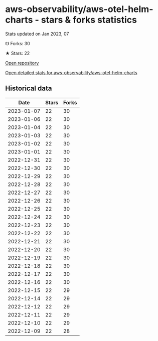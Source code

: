 # aws-observability/aws-otel-helm-charts - stars & forks statistics

Stats updated on Jan 2023, 07

☋ Forks: 30

★ Stars: 22

[Open repository](https://github.com/aws-observability/aws-otel-helm-charts)

[Open detailed stats for aws-observability/aws-otel-helm-charts](https://reviewgithub.com/rep/aws-observability/aws-otel-helm-charts)

## Historical data
| Date | Stars | Forks |
|------|-------|-------|
| 2023-01-07 | 22 | 30 | 
| 2023-01-06 | 22 | 30 | 
| 2023-01-04 | 22 | 30 | 
| 2023-01-03 | 22 | 30 | 
| 2023-01-02 | 22 | 30 | 
| 2023-01-01 | 22 | 30 | 
| 2022-12-31 | 22 | 30 | 
| 2022-12-30 | 22 | 30 | 
| 2022-12-29 | 22 | 30 | 
| 2022-12-28 | 22 | 30 | 
| 2022-12-27 | 22 | 30 | 
| 2022-12-26 | 22 | 30 | 
| 2022-12-25 | 22 | 30 | 
| 2022-12-24 | 22 | 30 | 
| 2022-12-23 | 22 | 30 | 
| 2022-12-22 | 22 | 30 | 
| 2022-12-21 | 22 | 30 | 
| 2022-12-20 | 22 | 30 | 
| 2022-12-19 | 22 | 30 | 
| 2022-12-18 | 22 | 30 | 
| 2022-12-17 | 22 | 30 | 
| 2022-12-16 | 22 | 30 | 
| 2022-12-15 | 22 | 29 | 
| 2022-12-14 | 22 | 29 | 
| 2022-12-12 | 22 | 29 | 
| 2022-12-11 | 22 | 29 | 
| 2022-12-10 | 22 | 29 | 
| 2022-12-09 | 22 | 28 | 

